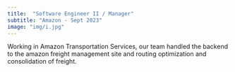 ```yaml
---
title:  "Software Engineer II / Manager"
subtitle: "Amazon - Sept 2023"
image: "img/i.jpg"
---
```


Working in Amazon Transportation Services, our team handled the backend to the amazon freight management site and routing optimization and consolidation of freight.